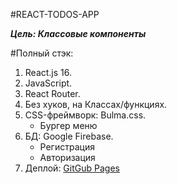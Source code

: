 #REACT-TODOS-APP

***Цель: Классовые компоненты***

#Полный стэк:
1. React.js 16.
2. JavaScript.
3. React Router.
4. Без хуков, на Классах/функциях.
5. CSS-фреймворк: Bulma.css.
    - Бургер меню
7. БД: Google Firebase.
    - Регистрация
    - Авторизация
8. Деплой: [GitGub Pages](https://ryozooky02.github.io/React-Todos-app/)
